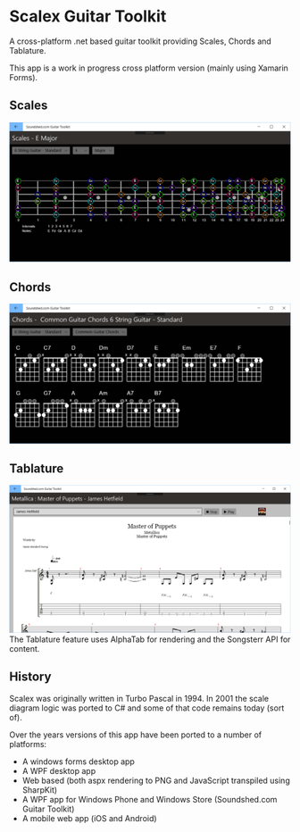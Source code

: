 # Scalex Guitar Toolkit
A cross-platform .net based guitar toolkit providing Scales, Chords and Tablature.

This app is a work in progress cross platform version (mainly using Xamarin Forms).

## Scales
![Scales in any tuning for multiple instrument types](docs/screenshots/scalex.scales.windows10.png)

## Chords
![](docs/screenshots/scalex.chords.windows10.png)


## Tablature
![](docs/screenshots/scalex.tablature.windows10.png)
The Tablature feature uses AlphaTab for rendering and the Songsterr API for content.

## History
Scalex was originally written in Turbo Pascal in 1994. In 2001 the scale diagram logic was ported to C# and some of that code remains today (sort of). 

Over the years versions of this app have been ported to a number of platforms:
- A windows forms desktop app
- A WPF desktop app
- Web based (both aspx rendering to PNG and JavaScript transpiled using SharpKit)
- A WPF app for Windows Phone and Windows Store (Soundshed.com Guitar Toolkit)
- A mobile web app (iOS and Android)


